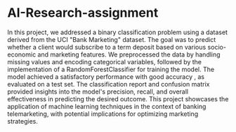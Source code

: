 # AI-Research-assignment
In this project, we addressed a binary classification problem using a dataset derived from the UCI "Bank Marketing" dataset. The goal was to predict whether a client would subscribe to a term deposit based on various socio-economic and marketing features. We preprocessed the data by handling missing values and encoding categorical variables, followed by the implementation of a RandomForestClassifier for training the model. The model achieved a satisfactory performance with good accuracy , as evaluated on a test set. The classification report and confusion matrix provided insights into the model's precision, recall, and overall effectiveness in predicting the desired outcome. This project showcases the application of machine learning techniques in the context of banking telemarketing, with potential implications for optimizing marketing strategies.
